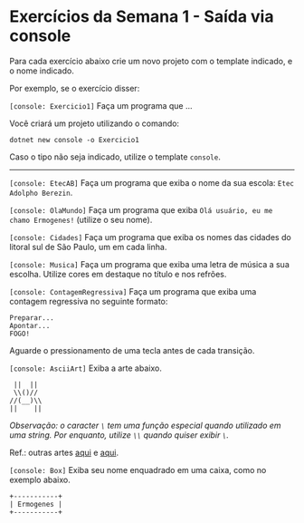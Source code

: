 # Exercícios da Semana 1 - Saída via console

Para cada exercício abaixo crie um novo projeto com o template indicado, e o nome indicado.

Por exemplo, se o exercício disser:

```[console: Exercicio1]``` Faça um programa que ...

Você criará um projeto utilizando o comando:

```
dotnet new console -o Exercicio1
```

Caso o tipo não seja indicado, utilize o template `console`.

---

`[console: EtecAB]` Faça um programa que exiba o nome da sua escola: `Etec Adolpho Berezin`.

`[console: OlaMundo]` Faça um programa que exiba `Olá usuário, eu me chamo Ermogenes!` (utilize o seu nome).

`[console: Cidades]` Faça um programa que exiba os nomes das cidades do litoral sul de São Paulo, um em cada linha.

`[console: Musica]` Faça um programa que exiba uma letra de música a sua escolha. Utilize cores em destaque no título e nos refrões.

`[console: ContagemRegressiva]` Faça um programa que exiba uma contagem regressiva no seguinte formato:

```
Preparar...
Apontar...
FOGO!
```

Aguarde o pressionamento de uma tecla antes de cada transição.

`[console: AsciiArt]` Exiba a arte abaixo.

```
 ||  || 
 \\()// 
//(__)\\
||    ||
```

_Observação: o caracter `\` tem uma função especial quando utilizado em uma string. Por enquanto, utilize `\\` quando quiser exibir `\`._

Ref.: outras artes [aqui](https://www.asciiart.eu/) e [aqui](http://patorjk.com/software/taag/).

`[console: Box]` Exiba seu nome enquadrado em uma caixa, como no exemplo abaixo.

```
+-----------+
| Ermogenes |
+-----------+
```